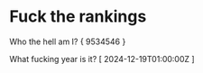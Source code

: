 # Fuck the rankings

Who the hell am I?
{ 9534546 }

What fucking year is it?
[ 2024-12-19T01:00:00Z ]
